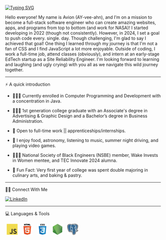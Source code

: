 [![Typing SVG](https://readme-typing-svg.demolab.com?font=Fira+Code&size=24&pause=1000&color=40e0d0&width=435&lines=Welcome+to+my+domain!+%F0%9F%98%8A)](https://git.io/typing-svg)

Hello everyone! My name is Avion (AY-vee-ahn), and I’m on a mission to become a full-stack software engineer who can create amazing websites, apps, and programs from top to bottom (and work for NASA)! I started developing in 2022 (though not consistently). However, in 2024, I set a goal to push code every. single. day. Though challenging, I'm glad to say I achieved that goal! One thing I learned through my journey is that I'm not a fan of CSS and I find JavaScript a lot more enjoyable. Outside of coding, I work a full-time job, attend classes (obviously), and intern at an early-stage EdTech startup as a Site Reliability Engineer. I'm looking forward to learning and laughing (and ugly crying) with you all as we navigate this wild journey together.

---

⚡️ A quick introduction

- 👩🏾‍🏫 Currently enrolled in Computer Programming and Development with a concentration in Java.

- 👩🏾‍🎓 1st generation college graduate with an Associate's degree in Advertising & Graphic Design and a Bachelor’s degree in Business Administration.

- 💼 Open to full-time work || apprenticeships/internships.

- 💚 I enjoy food, astronomy, listening to music, summer night driving, and playing video games.

- 👩🏾‍💻 National Society of Black Engineers (NSBE) member, Wake Invests in Women mentee, and TEC Innovate 2024 alumna.

- 🥳 Fun Fact: Very first year of college was spent double majoring in culinary arts, and baking & pastry.

---

🤝🏾 Connect With Me

[![LinkedIn](https://img.shields.io/badge/LinkedIn-0077B5?style=for-the-badge&logo=linkedin&logoColor=white)](https://www.linkedin.com/in/avion-cobb/)

---

💻 Languages & Tools

<p float="left">

<img style="padding:5px;" align="center" alt="JavaScript" width="35px" src="https://raw.githubusercontent.com/github/explore/main/topics/javascript/javascript.png"/>

<img style="padding:5px;" align="center" alt="HTML5" width="35px" src="https://raw.githubusercontent.com/github/explore/main/topics/html/html.png"/>

<img style="padding:5px;" align="center" alt="CSS" width="35px" src="https://raw.githubusercontent.com/github/explore/main/topics/css/css.png"/>

<img style="padding:5px;" align="center" alt="NodeJS" width="35px" src="https://raw.githubusercontent.com/github/explore/80688e429a7d4ef2fca1e82350fe8e3517d3494d/topics/nodejs/nodejs.png"/>

<img style="padding:5px;" align="center" alt="PostgresSQL" width="35px" src="https://raw.githubusercontent.com/github/explore/main/topics/postgresql/postgresql.png"/>

</p>
